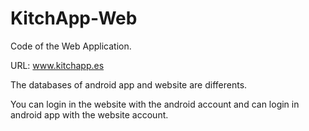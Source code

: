 KitchApp-Web
============

Code of the Web Application.

URL: www.kitchapp.es

The databases of android app and website are differents.

You can login in the website with the android account and can login in android app with the website account.
